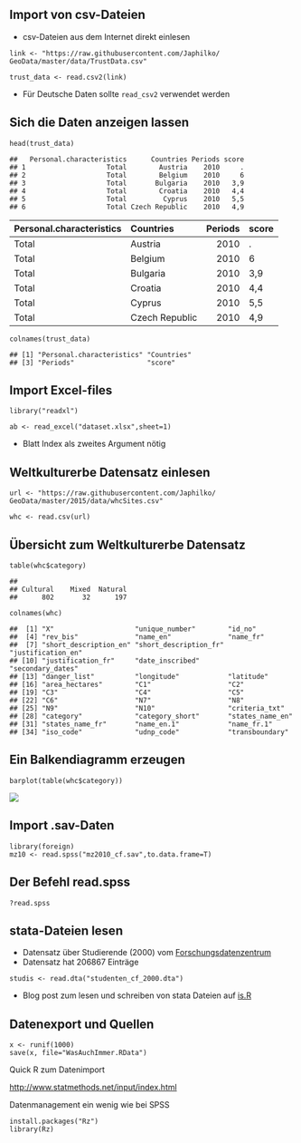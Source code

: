 Import von csv-Dateien
----------------------

-   csv-Dateien aus dem Internet direkt einlesen

<!-- -->

    link <- "https://raw.githubusercontent.com/Japhilko/
    GeoData/master/data/TrustData.csv"

    trust_data <- read.csv2(link)

-   Für Deutsche Daten sollte `read_csv2` verwendet werden

Sich die Daten anzeigen lassen
------------------------------

    head(trust_data)

    ##   Personal.characteristics      Countries Periods score
    ## 1                    Total        Austria    2010     .
    ## 2                    Total        Belgium    2010     6
    ## 3                    Total       Bulgaria    2010   3,9
    ## 4                    Total        Croatia    2010   4,4
    ## 5                    Total         Cyprus    2010   5,5
    ## 6                    Total Czech Republic    2010   4,9

<table>
<thead>
<tr class="header">
<th align="left">Personal.characteristics</th>
<th align="left">Countries</th>
<th align="right">Periods</th>
<th align="left">score</th>
</tr>
</thead>
<tbody>
<tr class="odd">
<td align="left">Total</td>
<td align="left">Austria</td>
<td align="right">2010</td>
<td align="left">.</td>
</tr>
<tr class="even">
<td align="left">Total</td>
<td align="left">Belgium</td>
<td align="right">2010</td>
<td align="left">6</td>
</tr>
<tr class="odd">
<td align="left">Total</td>
<td align="left">Bulgaria</td>
<td align="right">2010</td>
<td align="left">3,9</td>
</tr>
<tr class="even">
<td align="left">Total</td>
<td align="left">Croatia</td>
<td align="right">2010</td>
<td align="left">4,4</td>
</tr>
<tr class="odd">
<td align="left">Total</td>
<td align="left">Cyprus</td>
<td align="right">2010</td>
<td align="left">5,5</td>
</tr>
<tr class="even">
<td align="left">Total</td>
<td align="left">Czech Republic</td>
<td align="right">2010</td>
<td align="left">4,9</td>
</tr>
</tbody>
</table>

    colnames(trust_data)

    ## [1] "Personal.characteristics" "Countries"               
    ## [3] "Periods"                  "score"

Import Excel-files
------------------

    library("readxl")

    ab <- read_excel("dataset.xlsx",sheet=1)

-   Blatt Index als zweites Argument nötig

Weltkulturerbe Datensatz einlesen
---------------------------------

    url <- "https://raw.githubusercontent.com/Japhilko/
    GeoData/master/2015/data/whcSites.csv"

    whc <- read.csv(url) 

Übersicht zum Weltkulturerbe Datensatz
--------------------------------------

    table(whc$category)

    ## 
    ## Cultural    Mixed  Natural 
    ##      802       32      197

    colnames(whc)

    ##  [1] "X"                    "unique_number"        "id_no"               
    ##  [4] "rev_bis"              "name_en"              "name_fr"             
    ##  [7] "short_description_en" "short_description_fr" "justification_en"    
    ## [10] "justification_fr"     "date_inscribed"       "secondary_dates"     
    ## [13] "danger_list"          "longitude"            "latitude"            
    ## [16] "area_hectares"        "C1"                   "C2"                  
    ## [19] "C3"                   "C4"                   "C5"                  
    ## [22] "C6"                   "N7"                   "N8"                  
    ## [25] "N9"                   "N10"                  "criteria_txt"        
    ## [28] "category"             "category_short"       "states_name_en"      
    ## [31] "states_name_fr"       "name_en.1"            "name_fr.1"           
    ## [34] "iso_code"             "udnp_code"            "transboundary"

Ein Balkendiagramm erzeugen
---------------------------

    barplot(table(whc$category))

![](dataImport_files/figure-markdown_strict/unnamed-chunk-12-1.png)<!-- -->

Import .sav-Daten
-----------------

    library(foreign)
    mz10 <- read.spss("mz2010_cf.sav",to.data.frame=T)

Der Befehl read.spss
--------------------

    ?read.spss

stata-Dateien lesen
-------------------

-   Datensatz über Studierende (2000) vom
    [Forschungsdatenzentrum](http://www.forschungsdatenzentrum.de/bestand/studenten/cf/2000/index.asp)
-   Datensatz hat 206867 Einträge

<!-- -->

    studis <- read.dta("studenten_cf_2000.dta")

-   Blog post zum lesen und schreiben von stata Dateien auf
    [is.R](http://is-r.tumblr.com/post/37181850668/readingwriting-stata-dta-files-with-foreign)

Datenexport und Quellen
-----------------------

    x <- runif(1000)
    save(x, file="WasAuchImmer.RData")

Quick R zum Datenimport

<http://www.statmethods.net/input/index.html>

Datenmanagement ein wenig wie bei SPSS

    install.packages("Rz")
    library(Rz)
